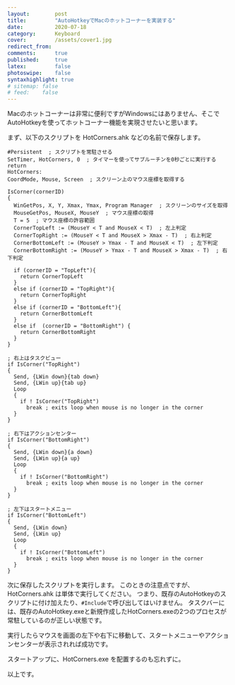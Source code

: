 ```yaml
---
layout:        post
title:         "AutoHotkeyでMacのホットコーナーを実装する"
date:          2020-07-18
category:      Keyboard
cover:         /assets/cover1.jpg
redirect_from:
comments:      true
published:     true
latex:         false
photoswipe:    false
syntaxhighlight: true
# sitemap: false
# feed:    false
---
```


Macのホットコーナーは非常に便利ですがWindowsにはありません、そこでAutoHotkeyを使ってホットコーナー機能を実現させたいと思います。

まず、以下のスクリプトを HotCorners.ahk などの名前で保存します。

```code
#Persistent  ; スクリプトを常駐させる
SetTimer, HotCorners, 0  ; タイマーを使ってサブルーチンを0秒ごとに実行する
return
HotCorners:
CoordMode, Mouse, Screen  ; スクリーン上のマウス座標を取得する

IsCorner(cornerID)
{
  WinGetPos, X, Y, Xmax, Ymax, Program Manager  ; スクリーンのサイズを取得
  MouseGetPos, MouseX, MouseY  ; マウス座標の取得
  T = 5  ; マウス座標の許容範囲
  CornerTopLeft := (MouseY < T and MouseX < T)  ; 左上判定
  CornerTopRight := (MouseY < T and MouseX > Xmax - T)  ; 右上判定
  CornerBottomLeft := (MouseY > Ymax - T and MouseX < T)  ; 左下判定
  CornerBottomRight := (MouseY > Ymax - T and MouseX > Xmax - T)  ; 右下判定

  if (cornerID = "TopLeft"){
    return CornerTopLeft
  }
  else if (cornerID = "TopRight"){
    return CornerTopRight
  }
  else if (cornerID = "BottomLeft"){
    return CornerBottomLeft
  }
  else if  (cornerID = "BottomRight") {
    return CornerBottomRight
  }
}

; 右上はタスクビュー
if IsCorner("TopRight")
{
  Send, {LWin down}{tab down}
  Send, {LWin up}{tab up}
  Loop
  {
    if ! IsCorner("TopRight")
      break ; exits loop when mouse is no longer in the corner
  }
}

; 右下はアクションセンター
if IsCorner("BottomRight")
{
  Send, {LWin down}{a down}
  Send, {LWin up}{a up}
  Loop
  {
    if ! IsCorner("BottomRight")
      break ; exits loop when mouse is no longer in the corner
  }
}

; 左下はスタートメニュー
if IsCorner("BottomLeft")
{
  Send, {LWin down}
  Send, {LWin up}
  Loop
  {
    if ! IsCorner("BottomLeft")
      break ; exits loop when mouse is no longer in the corner
  }
}
```

次に保存したスクリプトを実行します。
このときの注意点ですが、HotCorners.ahk は単体で実行してください。
つまり、既存のAutoHotkeyのスクリプトに付け加えたり、`#Include`で呼び出してはいけません。
タスクバーには、既存のAutoHotkey.exeと新規作成したHotCorners.exeの2つのプロセスが常駐しているのが正しい状態です。

実行したらマウスを画面の左下や右下に移動して、スタートメニューやアクションセンターが表示されれば成功です。

スタートアップに、HotCorners.exe を配置するのも忘れずに。

以上です。
